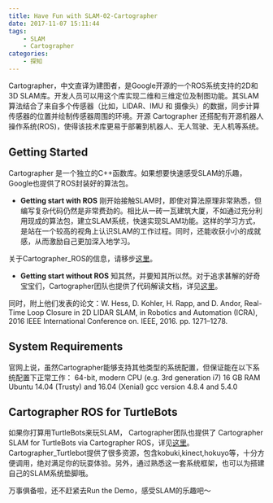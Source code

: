 ```yaml
---
title: Have Fun with SLAM-02-Cartographer
date: 2017-11-07 15:11:44
tags:
    - SLAM
    - Cartographer
categories:
    - 探知
---
```

Cartographer，中文直译为建图者，是Google开源的一个ROS系统支持的2D和3D SLAM库。开发人员可以用这个库实现二维和三维定位及制图功能。其SLAM 算法结合了来自多个传感器（比如，LIDAR、IMU 和 摄像头）的数据，同步计算传感器的位置并绘制传感器周围的环境。开源 Cartographer 还搭配有开源机器人操作系统(ROS)，使得该技术库更易于部署到机器人、无人驾驶、无人机等系统。

## Getting Started
Cartographer 是一个独立的C++函数库。如果想要快速感受SLAM的乐趣，Google也提供了ROS封装好的算法包。

-  **Getting start with ROS**
刚开始接触SLAM时，即使对算法原理非常熟悉，但编写复杂代码仍然是非常费劲的。相比从一砖一瓦建筑大厦，不如通过充分利用现成的算法包，建立SLAM系统，快速实现SLAM功能。这样的学习方式，是站在一个较高的视角上认识SLAM的工作过程。同时，还能收获小小的成就感，从而激励自己更加深入地学习。

关于Cartographer_ROS的信息，请移步[这里](https://google-cartographer-ros.readthedocs.io/en/latest/)。

- **Getting start without ROS**
知其然，并要知其所以然。对于追求甚解的好奇宝宝们，Cartographer团队也提供了代码解读文档，详见[这里](https://google-cartographer.readthedocs.io/en/latest/index.html)。

同时，附上他们发表的论文：W. Hess, D. Kohler, H. Rapp, and D. Andor, Real-Time Loop Closure in 2D LIDAR SLAM, in Robotics and Automation (ICRA), 2016 IEEE International Conference on. IEEE, 2016. pp. 1271–1278.

## System Requirements
官网上说，虽然Cartographer能够支持其他类型的系统配置，但保证能在以下系统配置下正常工作：
64-bit, modern CPU (e.g. 3rd generation i7)
16 GB RAM
Ubuntu 14.04 (Trusty) and 16.04 (Xenial)
gcc version 4.8.4 and 5.4.0

## Cartographer ROS for TurtleBots
如果你打算用TurtleBots来玩SLAM， Cartographer团队也提供了 Cartographer SLAM for TurtleBots via Cartographer ROS，详见[这里](https://google-cartographer-ros-for-turtlebots.readthedocs.io/en/latest/)。
Cartographer_Turtlebot提供了很多资源，包含kobuki,kinect,hokuyo等，十分方便调用，绝对满足你的玩耍体验。另外，通过熟悉这一套系统框架，也可以为搭建自己的SLAM系统垫脚哦。

万事俱备啦，还不赶紧去Run the Demo，感受SLAM的乐趣吧～